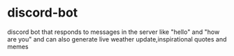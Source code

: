 # discord-bot
 discord bot that responds to messages in the server like "hello" and "how are you" and can also generate live weather update,inspirational quotes and memes
